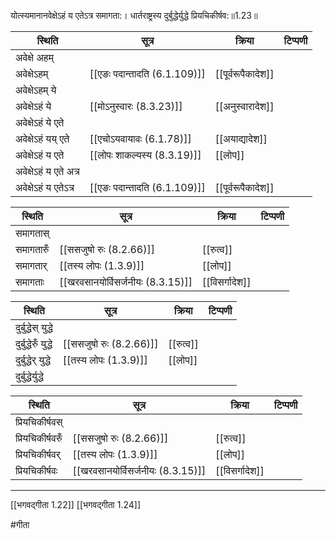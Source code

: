 योत्स्यमानानवेक्षेऽहं य एतेऽत्र समागता:।
धार्तराष्ट्रस्य दुर्बुद्धेर्युद्धे प्रियचिकीर्षव:॥1.23॥

| स्थिति                | सूत्र                        | क्रिया           | टिप्पणी |
| --------------------- | ---------------------------- | ---------------- | ------- |
| अवेक्षे अहम्          |                              |                  |         |
| अवेक्षेऽहम्           | [[एङः पदान्तादति (6.1.109)]] | [[पूर्वरूपैकादेश]] |         |
| अवेक्षेऽहम् ये        |                              |                  |         |
| अवेक्षेऽहं ये         | [[मोऽनुस्वारः (8.3.23)]]     | [[अनुस्वारादेश]] |         |
| अवेक्षेऽहं ये एते     |                              |                  |         |
| अवेक्षेऽहं यय् एते    | [[एचोऽयवायावः (6.1.78)]]     | [[अयाद्यादेश]]   |         |
| अवेक्षेऽहं य एते      | [[लोपः शाकल्यस्य (8.3.19)]]  | [[लोप]]          |         |
| अवेक्षेऽहं य एते अत्र |                              |                  |         |
| अवेक्षेऽहं य एतेऽत्र  | [[एङः पदान्तादति (6.1.109)]] | [[पूर्वरूपैकादेश]]                 |         |

| स्थिति    | सूत्र                             | क्रिया    | टिप्पणी |
| --------- | --------------------------------- | --------- | ------- |
| समागतास्  |                                   |           |         |
| समागतारुँ | [[ससजुषो रुः (8.2.66)]]           | [[रुत्व]] |         |
| समागतार्  | [[तस्य लोपः (1.3.9)]]             | [[लोप]]   |         |
| समागताः   | [[खरवसानयोर्विसर्जनीयः (8.3.15)]] | [[विसर्गादेश]]          |         |

| स्थिति               | सूत्र                   | क्रिया    | टिप्पणी |
| -------------------- | ----------------------- | --------- | ------- |
| दुर्बुद्धेस् युद्धे  |                         |           |         |
| दुर्बुद्धेरुँ युद्धे | [[ससजुषो रुः (8.2.66)]] | [[रुत्व]] |         |
| दुर्बुद्धेर् युद्धे  | [[तस्य लोपः (1.3.9)]]   | [[लोप]]   |         |
| दुर्बुद्धेर्युद्धे   |                         |           |         |

| स्थिति           | सूत्र                             | क्रिया         | टिप्पणी |
| ---------------- | --------------------------------- | -------------- | ------- |
| प्रियचिकीर्षवस्  |                                   |                |         |
| प्रियचिकीर्षवरुँ | [[ससजुषो रुः (8.2.66)]]           | [[रुत्व]]      |         |
| प्रियचिकीर्षवर्  | [[तस्य लोपः (1.3.9)]]             | [[लोप]]        |         |
| प्रियचिकीर्षवः          | [[खरवसानयोर्विसर्जनीयः (8.3.15)]] | [[विसर्गादेश]] |         |


---

[[भगवद्गीता 1.22]]
[[भगवद्गीता 1.24]]

#गीता 
